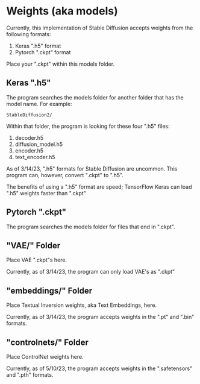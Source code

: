 # Weights (aka models)

Currently, this implementation of Stable Diffusion accepts weights from the following formats:

1) Keras ".h5" format
2) Pytorch ".ckpt" format

Place your ".ckpt" within this models folder.

## Keras ".h5"

The program searches the models folder for another folder that has the model name. For example:

`StableDiffusion2/`

Within that folder, the program is looking for these four ".h5" files:

1) decoder.h5
2) diffusion_model.h5
3) encoder.h5
4) text_encoder.h5

As of 3/14/23, ".h5" formats for Stable Diffusion are uncommon. This program can, however, convert ".ckpt" to ".h5".

The benefits of using a ".h5" format are speed; TensorFlow Keras can load ".h5" weights faster than ".ckpt"

## Pytorch ".ckpt"

The program searches the models folder for files that end in ".ckpt".

## "VAE/" Folder

Place VAE ".ckpt"s here.

Currently, as of 3/14/23, the program can only load VAE's as ".ckpt"

## "embeddings/" Folder

Place Textual Inversion weights, aka Text Embeddings, here.

Currently, as of 3/14/23, the program accepts weights in the ".pt" and ".bin" formats.

## "controlnets/" Folder

Place ControlNet weights here.

Currently, as of 5/10/23, the program accepts weights in the ".safetensors" and ".pth" formats.
